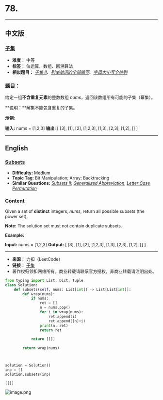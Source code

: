 # **78.**

------

## **中文版**
### [**子集**](https://leetcode-cn.com/problems/subsets/)

- **难度：** 中等
- **标签：** 位运算、数组、回溯算法
- **相似题目：** [*子集 II*](https://leetcode-cn.com/problems/subsets-ii/)、[*列举单词的全部缩写*](https://leetcode-cn.com/problems/generalized-abbreviation/)、[*字母大小写全排列*](https://leetcode-cn.com/problems/letter-case-permutation/)


### **题目：**

给定一组**不含重复元素**的整数数组 *nums*，返回该数组所有可能的子集（幂集）。

 **说明：**解集不能包含重复的子集。

 **示例:**

 **输入:** nums = \[1,2,3\] **输出:** \[ \[3\], \[1\], \[2\], \[1,2,3\], \[1,3\], \[2,3\], \[1,2\], \[\] \] 


------


## **English**
### [**Subsets**](https://leetcode-cn.com/problems/subsets/)

- **Difficulty:** Medium
- **Topic Tag:** Bit Manipulation; Array; Backtracking
- **Similar Questions:** [*Subsets II*](https://leetcode-cn.com/problems/subsets-ii/); [*Generalized Abbreviation*](https://leetcode-cn.com/problems/generalized-abbreviation/); [*Letter Case Permutation*](https://leetcode-cn.com/problems/letter-case-permutation/)

### **Content**

Given a set of **distinct** integers, *nums*, return all possible subsets (the power set).

 **Note:** The solution set must not contain duplicate subsets.

 **Example:**

  **Input:** nums = \[1,2,3\] **Output:** \[ \[3\], \[1\], \[2\], \[1,2,3\], \[1,3\], \[2,3\], \[1,2\], \[\] \] 


------


- **来源：** 力扣（LeetCode）
- **链接：** [子集](https://leetcode-cn.com/problems/subsets/)
- 著作权归领扣网络所有。商业转载请联系官方授权，非商业转载请注明出处。



```python
from typing import List, Dict, Tuple
class Solution:
    def subsets(self, nums: List[int]) -> List[List[int]]:
        def wrap(nums):
            if nums:
                ret = []
                n = nums.pop()
                for i in wrap(nums):
                    ret.append(i)
                    ret.append([n]+i)
                print(n, ret)
                return ret
                
            return [[]]                
            
        return wrap(nums)



solution = Solution()
inp = []
solution.subsets(inp)

```




    [[]]



![image.png](attachment:b84a6770-34a5-41ca-96ee-cb624e8ae1be.png)
